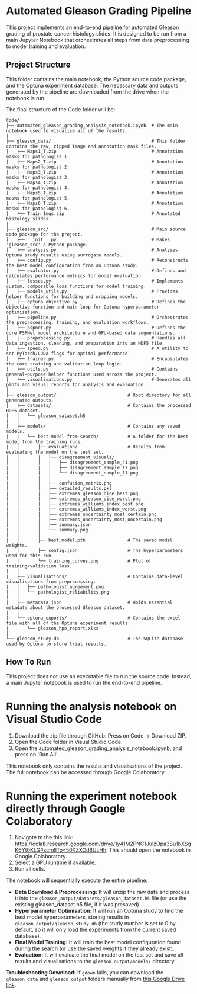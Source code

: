 # Automated Gleason Grading Pipeline

This project implements an end-to-end pipeline for automated Gleason grading of prostate cancer histology slides. It is designed to be run from a main Jupyter Notebook that orchestrates all steps from data preprocessing to model training and evaluation.

## Project Structure

This folder contains the main notebook, the Python source code package, and the Optuna experiment database. The necessary data and outputs generated by the pipeline are downloaded from the drive when the notebook is run.

The final structure of the Code folder will be:

```
Code/
├── automated_gleason_grading_analysis_notebook.ipynb  # The main notebook used to visualise all of the results.
|
├── gleason_data/                                      # This folder contains the raw, zipped image and annotation mask files.
|   ├── Maps1_T.zip                                    # Annotation masks for pathologist 1.
|   ├── Maps2_T.zip                                    # Annotation masks for pathologist 2.
|   ├── Maps3_T.zip                                    # Annotation masks for pathologist 3.
|   ├── Maps4_T.zip                                    # Annotation masks for pathologist 4.
|   ├── Maps5_T.zip                                    # Annotation masks for pathologist 5.
|   ├── Maps6_T.zip                                    # Annotation masks for pathologist 6.
|   └── Train Imgs.zip                                 # Annotated histology slides.
│
├── gleason_src/                                       # Main source code package for the project.
│   ├── __init__.py                                    # Makes 'gleason_src' a Python package.
│   ├── analysis.py                                    # Analyses Optuna study results using surrogate models.
│   ├── config.py                                      # Reconstructs the best model configuration from an Optuna study.
│   ├── evaluator.py                                   # Defines and calculates performance metrics for model evaluation.
│   ├── losses.py                                      # Implements custom, composable loss functions for model training.
│   ├── models_utils.py                                # Provides helper functions for building and wrapping models.
│   ├── optuna_objective.py                            # Defines the objective function and main loop for Optuna hyperparameter optimisation.
│   ├── pipeline.py                                    # Orchestrates the preprocessing, training, and evaluation workflows.
│   ├── pspnet.py                                      # Defines the core PSPNet model architecture and GPU-based data augmentations.
│   ├── preprocessing.py                               # Handles all data ingestion, cleaning, and preparation into an HDF5 file.
│   ├── speed.py                                       # A utility to set PyTorch/CUDA flags for optimal performance.
│   ├── trainer.py                                     # Encapsulates the core training and validation loop logic.
│   ├── utils.py                                       # Contains general-purpose helper functions used across the project.
│   └── visualisations.py                              # Generates all plots and visual reports for analysis and evaluation.
│
├── gleason_output/                           # Root directory for all generated outputs.
|   ├── datasets/                             # Contains the processed HDF5 dataset.
|   │   └── gleason_dataset.h5
|   │
|   ├── models/                               # Contains any saved models.
|   │   └── best-model-from-search/           # A folder for the best model from the training runs.
|   │       ├── evaluation/                   # Results from evaluating the model on the test set.
|   |       |   └── disagreement_visuals/
|   |       |   |   ├── disagreement_sample_41.png
|   |       |   |   ├── disagreement_sample_17.png
|   |       |   |   └── disagreement_sample_11.png
|   |       |   |
|   │       │   ├── confusion_matrix.png
|   │       │   ├── detailed_results.pkl
|   |       |   ├── extremes_gleason_dice_best.png
|   |       |   ├── extremes_gleason_dice_worst.png
|   |       |   ├── extremes_williams_index_best.png
|   |       |   ├── extremes_williams_index_worst.png
|   |       |   ├── extremes_uncertainty_most_certain.png
|   |       |   ├── extremes_uncertainty_most_uncertain.png
|   │       │   ├── summary.json
|   │       │   └── summary.png
|   │       │
|   │       ├── best_model.pth                # The saved model weights.
|   │       ├── config.json                   # The hyperparameters used for this run.
|   │       └── training_curves.png           # Plot of training/validation loss.
|   │
|   ├── visualisations/                       # Contains data-level visualisations from preprocessing.
|   │   ├── pathologist_agreement.png
|   │   └── pathologist_reliability.png
|   |
|   ├── metadata.json                         # Holds essential metadata about the processed Gleason dataset.
|   |
|   └── optuna_exports/                       # Contains the excel file with all of the Optuna experiment results
|       └── gleason_hpo_report.xlsx
|
└── gleason_study.db                          # The SQLite database used by Optuna to store trial results.
```

## How To Run

This project does not use an executable file to run the source code. Instead, a main Jupyter notebook is used to run the end-to-end pipeline.

# Running the analysis notebook on Visual Studio Code

1. Download the zip file through GitHub: Press on Code -> Download ZIP.
2. Open the Code folder in Visual Studio Code.
3. Open the automated_gleason_grading_analysis_notebook.ipynb, and press on 'Run All'.

This notebook only contains the results and visualisations of the project. The full notebook can be accessed through Google Colaboratory.

# Running the experiment notebook directly through Google Colaboratory

1.  Navigate to the this link: https://colab.research.google.com/drive/1y41M2PNC1JulzOpa3Su1bXSgK6Yt0KLG#scrollTo=50XZXOd6ULHh. This should open the notebook in Google Colaboratory.
2.  Select a GPU runtime if available.
3.  Run all cells.

The notebook will sequentially execute the entire pipeline:

- **Data Download & Preprocessing:** It will unzip the raw data and process it into the `gleason_output/datasets/gleason_dataset.h5` file (or use the existing gleason_dataset.h5 file, if it was presaved).
- **Hyperparameter Optimisation:** It will run an Optuna study to find the best model hyperparameters, storing results in `gleason_output/gleason_study.db` (the study number is set to 0 by default, so it will only load the experiments from the current saved database).
- **Final Model Training:** It will train the best model configuration found during the search (or use the saved weights if they already exist).
- **Evaluation:** It will evaluate the final model on the test set and save all results and visualisations to the `gleason_output/models/` directory.

**Troubleshooting Download:** If `gdown` fails, you can download the `gleason_data` and `gleason_output` folders manually from [this Google Drive link](https://drive.google.com/drive/folders/1o4N8B5Sv4uNQr4RyiRyK7W9ZHLPIZ-0B?usp=drive_link).
